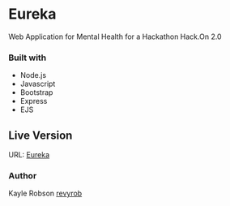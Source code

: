 # Eureka
Web Application for Mental Health for a Hackathon Hack.On 2.0

<h3>Built with</h3>
<ul>
<li>Node.js</li>
<li>Javascript</li>
<li>Bootstrap</li>
<li>Express</li>
  <li>EJS</li>
</ul>

<h2>Live Version</h2>
URL: <a href="">Eureka</a>

<h3>Author</h3>
Kayle Robson <a href="https://github.com/revyrob">revyrob</a>
